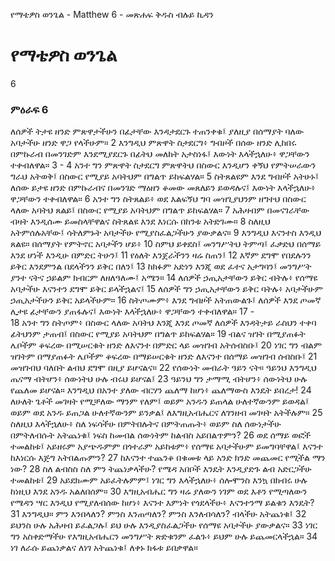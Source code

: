 ﻿
የማቴዎስ ወንጌል - Matthew 6 - መጽሐፍ ቅዱስ ብሉይ ኪዳን
# የማቴዎስ ወንጌል
6
### ምዕራፍ 6
 ለሰዎች ትታዩ ዘንድ ምጽዋታችሁን በፊታቸው እንዳታደርጉ ተጠንቀቁ፤ ያለዚያ በሰማያት ባለው አባታችሁ ዘንድ ዋጋ የላችሁም።
2  እንግዲህ ምጽዋት ስታደርግ፥ ግብዞች በሰው ዘንድ ሊከበሩ በምኩራብ በመንገድም እንደሚያደርጉ በፊትህ መለከት አታስነፋ፤ እውነት እላችኋለሁ፥ ዋጋቸውን ተቀብለዋል።
3 -
4  አንተ ግን ምጽዋት ስታደርግ ምጽዋትህ በስውር እንዲሆን ቀኝህ የምትሠራውን ግራህ አትወቅ፤ በስውር የሚያይ አባትህም በግልጥ ይከፍልሃል።
5  ስትጸልዩም እንደ ግብዞች አትሁኑ፤ ለሰው ይታዩ ዘንድ በምኩራብና በመንገድ ማዕዘን ቆመው መጸለይን ይወዳሉና፤ እውነት እላችኋለሁ፥ ዋጋቸውን ተቀብለዋል።
6  አንተ ግን ስትጸልይ፥ ወደ እልፍኝህ ግባ መዝጊያህንም ዘግተህ በስውር ላለው አባትህ ጸልይ፤ በስውር የሚያይ አባትህም በግልጥ ይከፍልሃል።
7  አሕዛብም በመናገራቸው ብዛት እንዲሰሙ ይመስላቸዋልና ስትጸልዩ እንደ እነርሱ በከንቱ አትድገሙ።
8  ስለዚህ አትምሰሉአቸው፤ ሳትለምኑት አባታችሁ የሚያስፈልጋችሁን ያውቃልና።
9  እንግዲህ እናንተስ እንዲህ ጸልዩ። በሰማያት የምትኖር አባታችን ሆይ፥
10  ስምህ ይቀደስ፤ መንግሥትህ ትምጣ፤ ፈቃድህ በሰማይ እንደ ሆነች እንዲሁ በምድር ትሁን፤
11  የዕለት እንጀራችንን ዛሬ ስጠን፤
12  እኛም ደግሞ የበደሉንን ይቅር እንደምንል በደላችንን ይቅር በለን፤
13  ከክፉም አድነን እንጂ ወደ ፈተና አታግባን፤ መንግሥት ያንተ ናትና ኃይልም ክብርም ለዘለዓለሙ፤ አሜን።
14  ለሰዎች ኃጢአታቸውን ይቅር ብትሉ፥ የሰማዩ አባታችሁ እናንተን ደግሞ ይቅር ይላችኋልና፤
15  ለሰዎች ግን ኃጢአታቸውን ይቅር ባትሉ፥ አባታችሁም ኃጢአታችሁን ይቅር አይላችሁም።
16  ስትጦሙም፥ እንደ ግብዞች አትጠውልጉ፤ ለሰዎች እንደ ጦመኛ ሊታዩ ፊታቸውን ያጠፋሉና፤ እውነት እላችኋለሁ፥ ዋጋቸውን ተቀብለዋል።
17 -  
18  አንተ ግን ስትጦም፥ በስውር ላለው አባትህ እንጂ እንደ ጦመኛ ለሰዎች እንዳትታይ ራስህን ተቀባ ፊትህንም ታጠብ፤ በስውር የሚያይ አባትህም በግልጥ ይከፍልሃል።
19  ብልና ዝገት በሚያጠፉት ሌቦችም ቆፍረው በሚሠርቁት ዘንድ ለእናንተ በምድር ላይ መዝገብ አትሰብስቡ፤
20  ነገር ግን ብልም ዝገትም በማያጠፉት ሌቦችም ቆፍረው በማይሠርቁት ዘንድ ለእናንተ በሰማይ መዝገብ ሰብስቡ፤
21  መዝገብህ ባለበት ልብህ ደግሞ በዚያ ይሆናልና።
22  የሰውነት መብራት ዓይን ናት። ዓይንህ እንግዲህ ጤናማ ብትሆን፥ ሰውነትህ ሁሉ ብሩህ ይሆናል፤
23  ዓይንህ ግን ታማሚ ብትሆን፥ ሰውነትህ ሁሉ የጨለመ ይሆናል። እንግዲህ በአንተ ያለው ብርሃን ጨለማ ከሆነ፥ ጨለማውስ እንዴት ይበረታ!
24  ለሁለት ጌቶች መገዛት የሚቻለው ማንም የለም፤ ወይም አንዱን ይጠላል ሁለተኛውንም ይወዳል፤ ወይም ወደ አንዱ ይጠጋል ሁለተኛውንም ይንቃል፤ ለእግዚአብሔርና ለገንዘብ መገዛት አትችሉም።
25  ስለዚህ እላችኋለሁ፥ ስለ ነፍሳችሁ በምትበሉትና በምትጠጡት፥ ወይም ስለ ሰውነታችሁ በምትለብሱት አትጨነቁ፤ ነፍስ ከመብል ሰውነትም ከልብስ አይበልጥምን?
26  ወደ ሰማይ ወፎች ተመልከቱ፤ አይዘሩም አያጭዱምም በጎተራም አይከቱም፥ የሰማዩ አባታችሁም ይመግባቸዋል፤ እናንተ ከእነርሱ እጅግ አትበልጡምን?
27  ከእናንተ ተጨንቆ በቁመቱ ላይ አንድ ክንድ መጨመር የሚችል ማን ነው?
28  ስለ ልብስስ ስለ ምን ትጨነቃላችሁ? የሜዳ አበቦች እንዴት እንዲያድጉ ልብ አድርጋችሁ ተመልከቱ፤
29  አይደክሙም አይፈትሉምም፤ ነገር ግን እላችኋለሁ፥ ሰሎሞንስ እንኳ በክብሩ ሁሉ ከነዚህ እንደ አንዱ አልለበሰም።
30  እግዚአብሔር ግን ዛሬ ያለውን ነገም ወደ እቶን የሚጣለውን የሜዳን ሣር እንዲህ የሚያለብሰው ከሆነ፥ እናንተ እምነት የጎደላችሁ፥ እናንተንማ ይልቁን እንዴት?
31  እንግዲህ። ምን እንበላለን? ምንስ እንጠጣለን? ምንስ እንለብሳለን? ብላችሁ አትጨነቁ፤
32  ይህንስ ሁሉ አሕዛብ ይፈልጋሉ፤ ይህ ሁሉ እንዲያስፈልጋችሁ የሰማዩ አባታችሁ ያውቃልና።
33  ነገር ግን አስቀድማችሁ የእግዚአብሔርን መንግሥት ጽድቁንም ፈልጉ፥ ይህም ሁሉ ይጨመርላችኋል።
34  ነገ ለራሱ ይጨነቃልና ለነገ አትጨነቁ፤ ለቀኑ ክፋቱ ይበቃዋል። 
